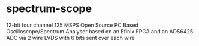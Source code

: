 # spectrum-scope
12-bit four channel 125 MSPS Open Source PC Based Oscilloscope/Spectrum Analyser based on an Efinix FPGA and an ADS6425 ADC via 2 wire LVDS with 6 bits sent over each wire
